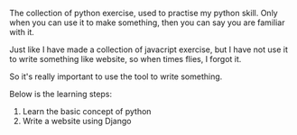 The collection of python exercise, used to practise my python skill. Only when you can use it to make something, then you can say you are familiar with it.

Just like I have made a collection of javacript exercise, but I have not use it to write something like website, so when times flies, I forgot it.

So it's really important to use the tool to write something.

Below is the learning steps:
1. Learn the basic concept of python
2. Write a website using Django
